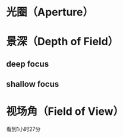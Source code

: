 # 光圈（Aperture）



# 景深（Depth of Field）

## deep focus

## shallow focus


# 视场角（Field of View）

看到1小时27分